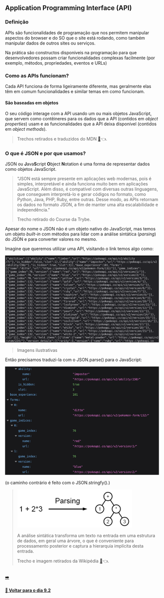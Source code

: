 ## Application Programming Interface (API)

### Definição
APIs são funcionalidades de programação que nos permitem manipular aspectos do browser e do SO que o site está rodando, como também manipular dados de outros sites ou serviços.

Na prática são constructos disponíveis na programação para que desenvolvedores possam criar funcionalidades complexas facilmente (por exemplo, métodos, propriedades, eventos e URLs)

### Como as APIs funcionam?
Cada API funciona de forma ligeiramente diferente, mas geralmente elas têm em comum funcionalidades e similar temas em como funcionam.

#### São baseadas em objetos
O seu código interage com a API usando um ou mais objetos JavaScript, que servem como contêineres para os dados que a API (contidos em *object properties*) usam e as funcionalidades que a API deixa disponível (contidos em *object methods*).

> Trechos retirados e traduzidos do MDN [:page_facing_up:](https://developer.mozilla.org/en-US/docs/Learn/JavaScript/Client-side_web_APIs/Introduction):point_left:.

### O que é JSON e por que usamos?
JSON ou **J**ava**S**cript **O**bject **N**otation é uma forma de representar dados como objetos JavaScript.

> "JSON está sempre presente em aplicações web modernas, pois é simples, interpretável e ainda funciona muito bem em aplicações JavaScript. Além disso, é compatível com diversas outras linguagens, que conseguem interpretá-lo e gerar códigos no formato, como Python, Java, PHP, Ruby, entre outras. Desse modo, as APIs retornam os dados no formato JSON, a fim de manter uma alta escalabilidade e independência."
> 
> Trecho retirado do Course da Trybe.

Apesar do nome o JSON não é um objeto nativo do JavaScript, mas temos um objeto *built-in* com métodos para lidar com a análise sintática (*parsing*) do JSON e para converter valores no mesmo.

Imagine que queremos utilizar uma API, visitando o link temos algo como:

![JSON em string](json-string.png)
> Imagens ilustrativas

Então precisamos traduzi-la com o JSON.parse() para o JavaScript:

![JSON analisado](json-parsed.png)

(o caminho contrário é feito com o JSON.stringfy().)

> ![exemplo de parsing](parse-exemple.png)
> 
> A análise sintática transforma um texto na entrada em uma estrutura de dados, em geral uma árvore, o que é conveniente para processamento posterior e captura a hierarquia implícita desta entrada.
> 
> Trecho e imagem retirados da Wikipédia [:page_facing_up:](https://pt.wikipedia.org/wiki/An%C3%A1lise_sint%C3%A1tica_(computa%C3%A7%C3%A3o)):point_left:.

##

#### [ :arrow_right:](./)

#### [:date: Voltar para o dia 9.2](../#92-javascript-assíncrono---fetch-api-e-asyncawait)

